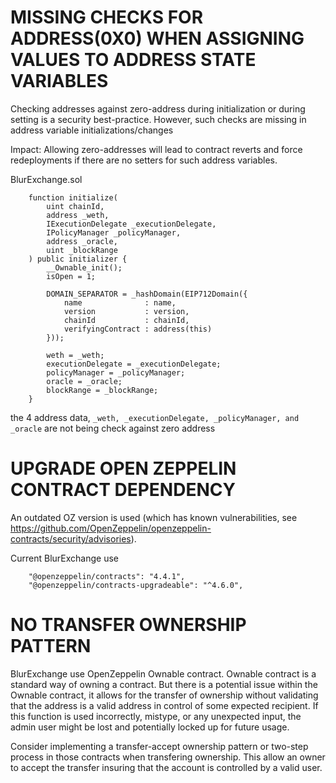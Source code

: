 # MISSING CHECKS FOR ADDRESS(0X0) WHEN ASSIGNING VALUES TO ADDRESS STATE VARIABLES

Checking addresses against zero-address during initialization or during setting is a security best-practice. However, such checks are missing in address variable initializations/changes

Impact: Allowing zero-addresses will lead to contract reverts and force redeployments if there are no setters for such address variables.

BlurExchange.sol
```
    function initialize(
        uint chainId,
        address _weth,
        IExecutionDelegate _executionDelegate,
        IPolicyManager _policyManager,
        address _oracle,
        uint _blockRange
    ) public initializer {
        __Ownable_init();
        isOpen = 1;

        DOMAIN_SEPARATOR = _hashDomain(EIP712Domain({
            name              : name,
            version           : version,
            chainId           : chainId,
            verifyingContract : address(this)
        }));

        weth = _weth;
        executionDelegate = _executionDelegate;
        policyManager = _policyManager;
        oracle = _oracle;
        blockRange = _blockRange;
    }
```

the 4 address data, `_weth, _executionDelegate, _policyManager, and _oracle` are not being check against zero address

# UPGRADE OPEN ZEPPELIN CONTRACT DEPENDENCY

An outdated OZ version is used (which has known vulnerabilities, see https://github.com/OpenZeppelin/openzeppelin-contracts/security/advisories).

Current BlurExchange use 
```
    "@openzeppelin/contracts": "4.4.1",
    "@openzeppelin/contracts-upgradeable": "^4.6.0",
```

# NO TRANSFER OWNERSHIP PATTERN

BlurExchange use OpenZeppelin Ownable contract. Ownable contract is a standard way of owning a contract. But there is a potential issue within the Ownable contract, it allows for the transfer of ownership without validating that the address is a valid address in control of some expected recipient. If this function is used incorrectly, mistype, or any unexpected input, the admin user might be lost and potentially locked up for future usage.

Consider implementing a transfer-accept ownership pattern or two-step process in those contracts when transfering ownership. This allow an owner to accept the transfer insuring that the account is controlled by a valid user.